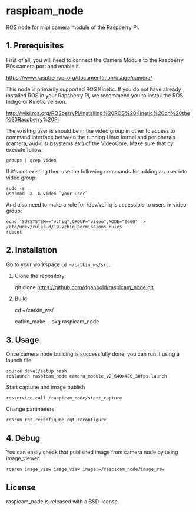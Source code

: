 
raspicam_node
=======
ROS node for mipi camera module of the Raspberry Pi.

## 1. Prerequisites
First of all, you will need to connect the Camera Module to the Raspberry Pi's camera port and enable it.

https://www.raspberrypi.org/documentation/usage/camera/

This node is primarily supported ROS Kinetic. If you do not have already installed ROS in your Rapsberry Pi, we recommend you to install the ROS Indigo or Kinetic version.

http://wiki.ros.org/ROSberryPi/Installing%20ROS%20Kinetic%20on%20the%20Raspberry%20Pi

The existing user is should be in the video group in other to access to command interface between the running Linux kernel and peripherals (camera, audio subsystems etc) of the VideoCore. Make sure that by execute follow: 
	
	groups | grep video
	
If it's not existing then use the following commands for adding an user into video group:

	sudo -s
	usermod -a -G video `your user`
	
And also need to make a rule for /dev/vchiq is accessible to users in video group:
 	
	echo 'SUBSYSTEM=="vchiq",GROUP="video",MODE="0660"' > /etc/udev/rules.d/10-vchiq-permissions.rules
	reboot

## 2. Installation

Go to your workspace `cd ~/catkin_ws/src`.

1. Clone the repository:

	git clone https://github.com/dganbold/raspicam_node.git
   
2. Build

	cd ~/catkin_ws/
	
	catkin_make --pkg raspicam_node

## 3. Usage
Once camera node building is successfully done, you can run it using a launch file.

	source devel/setup.bash
	roslaunch raspicam_node camera_module_v2_640x480_30fps.launch
		
Start captune and image publish

	rosservice call /raspicam_node/start_capture
		
Change parameters
		
	rosrun rqt_reconfigure rqt_reconfigure 

## 4. Debug
You can easily check that published image from camera node by using image_viewer.

	rosrun image_view image_view image:=/raspicam_node/image_raw

## License
raspicam_node is released with a BSD license.
